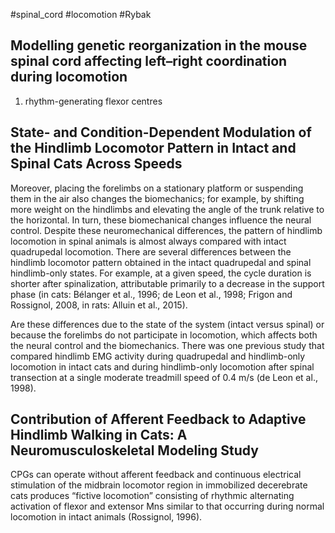 #spinal_cord
#locomotion 
#Rybak

## Modelling genetic reorganization in the mouse spinal cord affecting left–right coordination during locomotion

1. rhythm-generating flexor centres

## State- and Condition-Dependent Modulation of the Hindlimb Locomotor Pattern in Intact and Spinal Cats Across Speeds

Moreover, placing the forelimbs on a stationary platform or suspending them in the air also changes the biomechanics; for example, by shifting more weight on the hindlimbs and elevating the angle of the trunk relative to the horizontal. In turn, these biomechanical changes influence the neural control. 
Despite these neuromechanical differences, the pattern of hindlimb locomotion in spinal animals is almost always compared with intact quadrupedal locomotion. There are several differences between the hindlimb locomotor pattern obtained in the intact quadrupedal and spinal hindlimb-only states. For example, at a given speed, the cycle duration is shorter after spinalization, attributable primarily to a decrease in the support phase (in cats: Bélanger et al., 1996; de Leon et al., 1998; Frigon and Rossignol, 2008, in rats: Alluin et al., 2015).

Are these differences due to the state of the system (intact versus spinal) or because the forelimbs do not participate in locomotion, which affects both the neural control and the biomechanics. There was one previous study that compared hindlimb EMG activity during quadrupedal and hindlimb-only locomotion in intact cats and during hindlimb-only locomotion after spinal transection at a single moderate treadmill speed of 0.4 m/s (de Leon et al., 1998).


## Contribution of Afferent Feedback to Adaptive Hindlimb Walking in Cats: A Neuromusculoskeletal Modeling Study

CPGs can operate without afferent feedback and continuous electrical stimulation of the midbrain locomotor region in immobilized decerebrate cats produces “fictive locomotion” consisting of rhythmic alternating activation of flexor and extensor Mns similar to that occurring during normal locomotion in intact animals (Rossignol, 1996).
